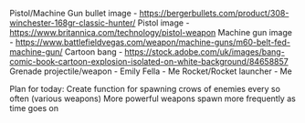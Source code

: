 Pistol/Machine Gun bullet image - https://bergerbullets.com/product/308-winchester-168gr-classic-hunter/
Pistol image - https://www.britannica.com/technology/pistol-weapon
Machine gun image - https://www.battlefieldvegas.com/weapon/machine-guns/m60-belt-fed-machine-gun/
Cartoon bang - https://stock.adobe.com/uk/images/bang-comic-book-cartoon-explosion-isolated-on-white-background/84658857
Grenade projectile/weapon - Emily 
Fella - Me
Rocket/Rocket launcher - Me

Plan for today:
Create function for spawning crows of enemies every so often (various weapons)
	More powerful weapons spawn more frequently as time goes on